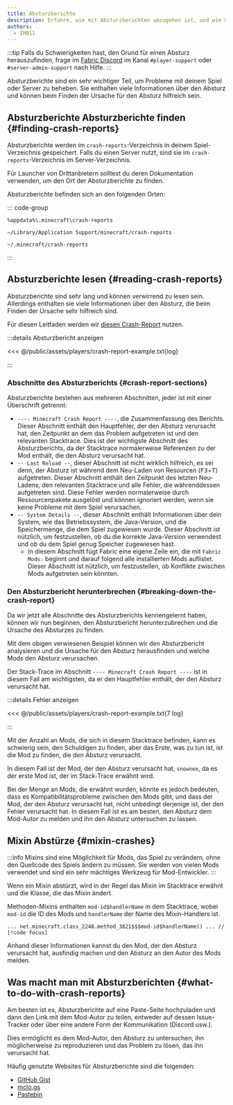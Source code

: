 ```yaml
---
title: Absturzberichte
description: Erfahre, wie mit Absturzberichten umzugehen ist, und wie man sie liest.
authors:
  - IMB11
---
```


:::tip
Falls du Schwierigkeiten hast, den Grund für einen Absturz herauszufinden, frage im [Fabric Discord](https://discord.gg/v6v4pMv) im Kanal `#player-support` oder `#server-admin-support` nach Hilfe.
:::

Absturzberichte sind ein sehr wichtiger Teil, um Probleme mit deinem Spiel oder Server zu beheben. Sie enthalten viele Informationen über den Absturz und können beim Finden der Ursache für den Absturz hilfreich sein.

## Absturzberichte Absturzberichte finden {#finding-crash-reports}

Absturzberichte werden im `crash-reports`-Verzeichnis in deinem Spiel-Verzeichnis gespeichert. Falls du einen Server nutzt, sind sie im `crash-reports`-Verzeichnis im Server-Verzeichnis.

Für Launcher von Drittanbietern solltest du deren Dokumentation verwenden, um den Ort der Absturzberichte zu finden.

Absturzberichte befinden sich an den folgenden Orten:

::: code-group

```:no-line-numbers [Windows]
%appdata%\.minecraft\crash-reports
```

```:no-line-numbers [macOS]
~/Library/Application Support/minecraft/crash-reports
```

```:no-line-numbers [Linux]
~/.minecraft/crash-reports
```

:::

## Absturzberichte lesen {#reading-crash-reports}

Absturzberichte sind sehr lang und können verwirrend zu lesen sein. Allerdings enthalten sie viele Informationen über den Absturz, die beim Finden der Ursache sehr hilfreich sind.

Für diesen Leitfaden werden wir [diesen Crash-Report](/assets/players/crash-report-example.txt) nutzen.

:::details Absturzbericht anzeigen

<<< @/public/assets/players/crash-report-example.txt{log}

:::

### Abschnitte des Absturzberichts {#crash-report-sections}

Absturzberichte bestehen aus mehreren Abschnitten, jeder ist mit einer Überschrift getrennt:

- `---- Minecraft Crash Report ----`, die Zusammenfassung des Berichts. Dieser Abschnitt enthält den Hauptfehler, der den Absturz verursacht hat, den Zeitpunkt an dem das Problem aufgetreten ist und den relevanten Stacktrace. Dies ist der wichtigste Abschnitt des Absturzberichts, da der Stacktrace normalerweise Referenzen zu der Mod enthält, die den Absturz verursacht hat.
- `-- Last Reload --`, dieser Abschnitt ist nicht wirklich hilfreich, es sei denn, der Absturz ist während dem Neu-Laden von Resourcen (<kbd>F3</kbd>+<kbd>T</kbd>) aufgetreten. Dieser Abschnitt enthält den Zeitpunkt des letzten Neu-Ladens, den relevanten Stacktrace und alle Fehler, die währenddessen aufgetreten sind. Diese Fehler werden normalerweise durch Ressourcenpakete ausgelöst und können ignoriert werden, wenn sie keine Probleme mit dem Spiel verursachen.
- `-- System Details --`, dieser Abschnitt enthält Informationen über dein System, wie das Betriebssystem, die Java-Version, und die Speichermenge, die dem Spiel zugewiesen wurde. Dieser Abschnitt ist nützlich, um festzustellen, ob du die korrekte Java-Version verwendest und ob du dem Spiel genug Speicher zugewiesen hast.
  - In diesem Abschnitt fügt Fabric eine eigene Zeile ein, die mit `Fabric Mods:` beginnt und darauf folgend alle installierten Mods auflistet. Dieser Abschnitt ist nützlich, um festzustellen, ob Konflikte zwischen Mods aufgetreten sein könnten.

### Den Absturzbericht herunterbrechen {#breaking-down-the-crash-report}

Da wir jetzt alle Abschnitte des Absturzberichts kennengelernt haben, können wir nun beginnen, den Absturzbericht herunterzubrechen und die Ursache des Absturzes zu finden.

Mit dem obigen verwiesenen Beispiel können wir den Absturzbericht analysieren und die Ursache für den Absturz herausfinden und welche Mods den Absturz verursachen.

Der Stack-Trace im Abschnitt `---- Minecraft Crash Report ----` ist in diesem Fall am wichtigsten, da er den Hauptfehler enthält, der den Absturz verursacht hat.

:::details Fehler anzeigen

<<< @/public/assets/players/crash-report-example.txt{7 log}

:::

Mit der Anzahl an Mods, die sich in diesem Stacktrace befinden, kann es schwierig sein, den Schuldigen zu finden, aber das Erste, was zu tun ist, ist die Mod zu finden, die den Absturz verursacht.

In diesem Fall ist der Mod, der den Absturz verursacht hat, `snownee`, da es der erste Mod ist, der im Stack-Trace erwähnt wird.

Bei der Menge an Mods, die erwähnt wurden, könnte es jedoch bedeuten, dass es Kompatibilitätsprobleme zwischen den Mods gibt, und dass der Mod, der den Absturz verursacht hat, nicht unbedingt derjenige ist, der den Fehler verursacht hat. In diesem Fall ist es am besten, den Absturz dem Mod-Autor zu melden und ihn den Absturz untersuchen zu lassen.

## Mixin Abstürze {#mixin-crashes}

:::info
Mixins sind eine Möglichkeit für Mods, das Spiel zu verändern, ohne den Quellcode des Spiels ändern zu müssen. Sie werden von vielen Mods verwendet und sind ein sehr mächtiges Werkzeug für Mod-Entwickler.
:::

Wenn ein Mixin abstürzt, wird in der Regel das Mixin im Stacktrace erwähnt und die Klasse, die das Mixin ändert.

Methoden-Mixins enthalten `mod-id$handlerName` in dem Stacktrace, wobei `mod-id` die ID des Mods und `handlerName` der Name des Mixin-Handlers ist.

```:no-line-numbers
... net.minecraft.class_2248.method_3821$$$mod-id$handlerName() ... // [!code focus]
```

Anhand dieser Informationen kannst du den Mod, der den Absturz verursacht hat, ausfindig machen und den Absturz an den Autor des Mods melden.

## Was macht man mit Absturzberichten {#what-to-do-with-crash-reports}

Am besten ist es, Absturzberichte auf eine Paste-Seite hochzuladen und dann den Link mit dem Mod-Autor zu teilen, entweder auf dessen Issue-Tracker oder über eine andere Form der Kommunikation (Discord usw.).

Dies ermöglicht es dem Mod-Autor, den Absturz zu untersuchen, ihn möglicherweise zu reproduzieren und das Problem zu lösen, das ihn verursacht hat.

Häufig genutzte Websites für Absturzberichte sind die folgenden:

- [GitHub Gist](https://gist.github.com/)
- [mclo.gs](https://mclo.gs/)
- [Pastebin](https://pastebin.com/)
